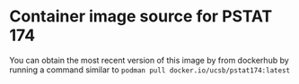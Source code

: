 # Container image source for PSTAT 174

You can obtain the most recent version of this image by from dockerhub by running a command similar to `podman pull docker.io/ucsb/pstat174:latest`
